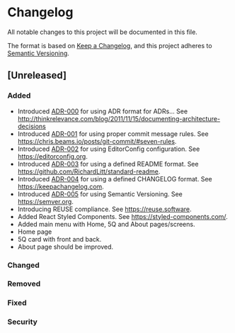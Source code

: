 <!--
© 2021 Marco Bresciani

Copying and distribution of this file, with or without modification, are
permitted in any medium without royalty provided the copyright notice
and this notice are preserved.
This file is offered as-is, without any warranty.

SPDX-FileCopyrightText: 2021 Marco Bresciani

SPDX-License-Identifier: FSFAP
-->
# Changelog
All notable changes to this project will be documented in this file.

The format is based on [Keep a Changelog](https://keepachangelog.com/en/1.0.0/),
and this project adheres to [Semantic Versioning](https://semver.org/spec/v2.0.0.html).

## [Unreleased]
### Added
* Introduced [ADR-000](doc/arch/adr-000.md) for using ADR format for ADRs...
  See http://thinkrelevance.com/blog/2011/11/15/documenting-architecture-decisions
* Introduced [ADR-001](doc/arch/adr-001.md) for using proper commit
  message rules.
  See https://chris.beams.io/posts/git-commit/#seven-rules.
* Introduced [ADR-002](doc/arch/adr-002.md) for using EditorConfig
  configuration.
  See https://editorconfig.org.
* Introduced [ADR-003](doc/arch/adr-003.md) for using a defined README
  format.
  See https://github.com/RichardLitt/standard-readme.
* Introduced [ADR-004](doc/arch/adr-004.md) for using a defined
  CHANGELOG format.
  See https://keepachangelog.com.
* Introduced [ADR-005](doc/arch/adr-005.md) for using Semantic
  Versioning.
  See https://semver.org.
* Introducing REUSE compliance.
  See https://reuse.software.
* Added React Styled Components.
  See https://styled-components.com/.
* Added main menu with Home, 5Q and About pages/screens.
* Home page
* 5Q card with front and back.
* About page should be improved.
### Changed
### Removed
### Fixed
### Security
